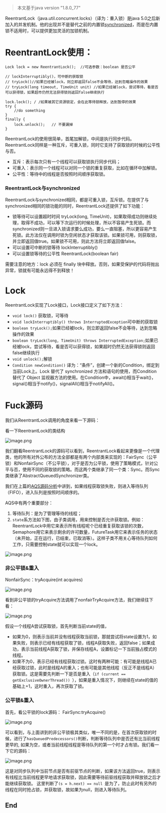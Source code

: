 >本文基于java version "1.8.0_77"

ReentrantLock（java.util.concurrent.locks）（译为：重入锁）是java 5.0之后新加入的并发机制。他的出现并不是替代之前的内置锁[synchronized](http://www.jianshu.com/p/81e6f64c0fec)，而是在内置锁不适用时，可以提供更加灵活的加锁机制。

# ReentrantLock使用：
````
Lock lock = new ReentrantLock();  //可选参数：boolean 是否公平

// lockInterruptibly()，可中断的获取锁
// tryLock()//如果已经被lock，则立即返回false不会等待，达到忽略操作的效果   
// tryLock(long timeout, TimeUnit unit) //如果已经被lock，尝试等待，看是否可以获得锁，如果超市仍然无法获得锁则返回false继续执行  

lock.lock(); / /如果被其它资源锁定，会在此等待锁释放，达到暂停的效果  
try {   
    //do something
}  
finally {  
    lock.unlock();   // 不要漏掉
}  
````
ReentrantLock的使用很简单，首尾加解锁，中间是执行同步代码。ReentrantLock同样是一种互斥，可重入锁，同时它支持了获取锁的时候的公平性与否。
* 互斥：表示每次只有一个线程可以获取锁执行同步代码；
* 可重入：表示同一个线程可以对同一个锁的重复获取，比如在循环中加解锁。
* 公平性：等待中的线程是否按照时间顺序获取锁。


### ReentrantLock与synchronized

ReentrantLock与synchronized相同，都是可重入锁，互斥锁。在提供了与synchronized相同的锁功能的同时，ReentrantLock还提供了如下功能：
* 锁等待可以设置超时时间 tryLock(long, TimeUnit)，如果取得成功则继续处理，取得不成功，可以等下次运行的时候处理，所以不容易产生死锁。而synchronized则一旦进入锁请求要么成功，要么一直阻塞，所以更容易产生死锁。此方法仅在调用时锁为空闲状态才获取该锁。如果锁可用，则获取锁，并立即返回值true。如果锁不可用，则此方法将立即返回值false。
* 可以设置可中断的锁等待 lockInterruptibly()
* 可以设置锁等待的公平性  ReentrantLock(boolean fair)

需要注意的地方：lock 必须在 finally 块中释放。否则，如果受保护的代码将抛出异常，锁就有可能永远得不到释放！

# Lock

ReentrantLock实现了Lock接口，Lock接口定义了如下方法：

* ````void lock()````  获取锁，可等待
* ````void lockInterruptibly() throws InterruptedException````可中断的获取锁
* ````boolean tryLock();````如果已经被lock，则立即返回false不会等待，达到忽略操作的效果  
* ````boolean tryLock(long, TimeUnit) throws InterruptedException;````如果已经被lock，尝试等待，看是否可以获得锁，如果超时仍然无法获得锁则返回false继续执行  
* ````void unlock();````解锁
* ````Condition newCondition()```` 译为：“条件”，创建一个新的Condition，绑定到当前Lock上。Lock 替代了 synchronized 方法和语句的使用，而Condition 替代了 Object 监视器方法的使用。在Condition中，await()相当于wait()，signal()相当于notify()，signalAll()相当于notifyAll()。

# Fuck源码

我们从ReentrantLock调用的角度来看一下源码：

看一下ReentrantLock的类结构

![image.png](http://upload-images.jianshu.io/upload_images/1583231-98c45b580455f88a.png?imageMogr2/auto-orient/strip%7CimageView2/2/w/800)

我们翻看ReentrantLock的源码可以看到，ReentrantLock看起来更像是一个代理类，他的所有对外公布的方法全部都是有两个内部类来实现的：FairSync（公平锁）和NonfairSync（不公平锁），对于是否为公平锁，使用了策略模式，针对公平与否，使用不同的获取锁的策略。而这两个类继承了同一个类：Sync。而Sync类继承了AbstractQueuedSynchronizer类。

我们在上篇的[AQS源码分析](http://www.jianshu.com/p/4a6d4ed88b1d)中讲到，如果线程获取锁失败，则进入等待队列（FIFO），进入队列是按照时间顺序的。

AQS中有两个重要部分：
1. 等待队列：是为了管理等待的线程；
2. ```state```系方法如下图，由子类调用，用来控制是否允许获取锁。例如：ReentrantLock中用它来表示所有线程呢个已经重复获取该锁的次数，Semaphore用它来表示剩余的许可数量，FutureTask用它来表示任务的状态（未开始，正在运行，已结束，已取消等）。这样子类不用关心等待队列如何工作，只需要控制state就可以实现一个lock。

![image.png](http://upload-images.jianshu.io/upload_images/1583231-50c35ffd0db54cda.png?imageMogr2/auto-orient/strip%7CimageView2/2/w/800)

### 非公平锁&重入
NonfairSync：tryAcquire(int acquires)

![image.png](http://upload-images.jianshu.io/upload_images/1583231-0491f1d392f96d4d.png?imageMogr2/auto-orient/strip%7CimageView2/2/w/1240)

看到非公平锁的tryAcquire方法调用了nonfairTryAcquire方法，我们继续往下看：

![image.png](http://upload-images.jianshu.io/upload_images/1583231-ddd6b83657d988ac.png?imageMogr2/auto-orient/strip%7CimageView2/2/w/1240)

假设一个线程A尝试获取锁，首先判断当前state的值，
* 如果为0，则表示当前并没有线程获取当前锁，那就尝试将state设置为1，如果失败，则表示已经有线程获取了锁，线程A获取失败，返回false；如果成功，表示当前线程A获取了锁，并保存线程A，设置标记一下当前独占模式的线程。
* 如果不为0，表示已经有线程获取过锁。这时有两种可能：有可能是线程A已经获取过锁，此时是线程A的重入；也有可能是其他线程（反正不是线程A）获取锁。这是需要先判断一下是否是重入（```if (current == getExclusiveOwnerThread()) ```），如果是重入情况下，则继续在state的值的基础上+1，这时重入，再次获取了锁。


### 公平锁&重入

首先，看公平锁的lock源码：
FairSync:tryAcquire()

![image.png](http://upload-images.jianshu.io/upload_images/1583231-0bd62f457e6eefd9.png?imageMogr2/auto-orient/strip%7CimageView2/2/w/800)

可以看到，与上面讲到的非公平锁极其类似，唯一不同的是，在首次获取锁的时候，进行了```hasQueuedPredecessors()```判断，判断等待队列中是否还有比当前线程更早的, 如果为空，或者当前线程线程是等待队列的第一个时才占有锁。我们看一下它的源码：

![image.png](http://upload-images.jianshu.io/upload_images/1583231-45029fff5d378f66.png?imageMogr2/auto-orient/strip%7CimageView2/2/w/800)

这是对同步队列中当前节点是否有前驱节点的判断，如果该方法返回true，则表示有线程比当前线程更早地请求获取锁，因此需要等待前驱线程获取并释放锁之后才能继续获取锁。
这里判断了```(s = h.next) == null ```是为了，防止此时有另外的线程在同时抢占锁，并获取锁，故如果为null，则进入等待队列。

## End

